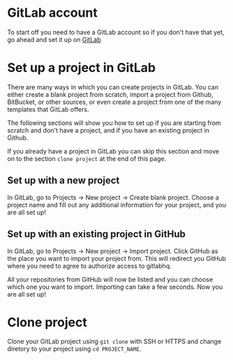 # GitLab account

To start off you need to have a GitLab account so if you don't have that yet, go ahead and set it up on [GitLab](https://gitlab.com/users/sign_up)

# Set up a project in GitLab

There are many ways in which you can create projects in GitLab. You can either create a blank project from scratch, import a project from Github, BitBucket, or other sources, or even create a project from one of the many templates that GitLab offers. 

The following sections will show you how to set up if you are starting from scratch and don't have a project, and if you have an existing project in Github. 

If you already have a project in GitLab you can skip this section and move on to the section `clone project` at the end of this page.

## Set up with a new project

In GitLab, go to Projects -> New project -> Create blank project. Choose a project name and fill out any additional information for your project, and you are all set up!

## Set up with an existing project in GitHub

In GitLab, go to Projects -> New project -> Import project. Click GitHub as the place you want to import your project from. This will redirect you GitHub where you need to agree to authorize access to gitlabhq.

All your repositories from GitHub will now be listed and you can choose which one you want to import. Importing can take a few seconds. Now you are all set up!

# Clone project

Clone your GitLab project using `git clone` with SSH or HTTPS and change diretory to your project using `cd PROJECT_NAME`.